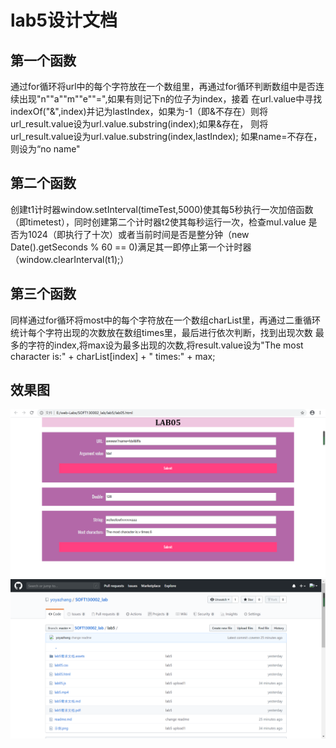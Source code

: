 lab5设计文档
=====
## 第一个函数
通过for循环将url中的每个字符放在一个数组里，再通过for循环判断数组中是否连续出现"n""a""m""e""=",如果有则记下n的位子为index，接着
在url.value中寻找indexOf("&",index)并记为lastIndex，如果为-1（即&不存在）则将url_result.value设为url.value.substring(index);如果&存在，
则将url_result.value设为url.value.substring(index,lastIndex);
如果name=不存在，则设为“no name"<br>
## 第二个函数
创建t1计时器window.setInterval(timeTest,5000)使其每5秒执行一次加倍函数（即timetest），同时创建第二个计时器t2使其每秒运行一次，检查mul.value
是否为1024（即执行了十次）或者当前时间是否是整分钟（new Date().getSeconds % 60 == 0)满足其一即停止第一个计时器（window.clearInterval(t1);）<br>
## 第三个函数
同样通过for循环将most中的每个字符放在一个数组charList里，再通过二重循环统计每个字符出现的次数放在数组times里，最后进行依次判断，找到出现次数
最多的字符的index,将max设为最多出现的次数,将result.value设为"The most character is:" + charList[index] + " times:" + max;<br>
## 效果图
![sample](截图/示例.png)<br>
![sample](截图/提交记录.png)<br>
